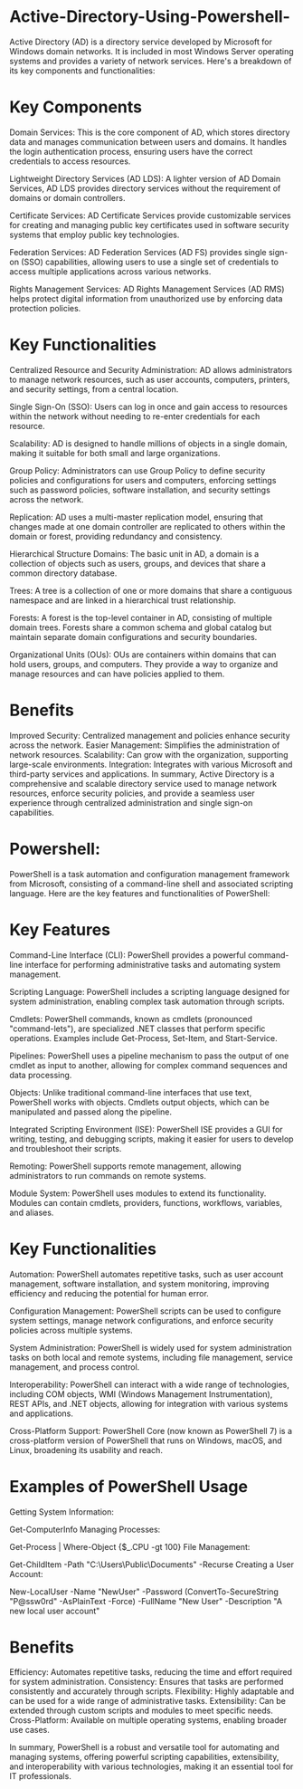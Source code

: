 # Active-Directory-Using-Powershell-

Active Directory (AD) is a directory service developed by Microsoft for Windows domain networks. It is included in most Windows Server operating systems and provides a variety of network services. Here's a breakdown of its key components and functionalities:

# Key Components
Domain Services: This is the core component of AD, which stores directory data and manages communication between users and domains. It handles the login authentication process, ensuring users have the correct credentials to access resources.

Lightweight Directory Services (AD LDS): A lighter version of AD Domain Services, AD LDS provides directory services without the requirement of domains or domain controllers.

Certificate Services: AD Certificate Services provide customizable services for creating and managing public key certificates used in software security systems that employ public key technologies.

Federation Services: AD Federation Services (AD FS) provides single sign-on (SSO) capabilities, allowing users to use a single set of credentials to access multiple applications across various networks.

Rights Management Services: AD Rights Management Services (AD RMS) helps protect digital information from unauthorized use by enforcing data protection policies.

# Key Functionalities
Centralized Resource and Security Administration: AD allows administrators to manage network resources, such as user accounts, computers, printers, and security settings, from a central location.

Single Sign-On (SSO): Users can log in once and gain access to resources within the network without needing to re-enter credentials for each resource.

Scalability: AD is designed to handle millions of objects in a single domain, making it suitable for both small and large organizations.

Group Policy: Administrators can use Group Policy to define security policies and configurations for users and computers, enforcing settings such as password policies, software installation, and security settings across the network.

Replication: AD uses a multi-master replication model, ensuring that changes made at one domain controller are replicated to others within the domain or forest, providing redundancy and consistency.

Hierarchical Structure
Domains: The basic unit in AD, a domain is a collection of objects such as users, groups, and devices that share a common directory database.

Trees: A tree is a collection of one or more domains that share a contiguous namespace and are linked in a hierarchical trust relationship.

Forests: A forest is the top-level container in AD, consisting of multiple domain trees. Forests share a common schema and global catalog but maintain separate domain configurations and security boundaries.

Organizational Units (OUs): OUs are containers within domains that can hold users, groups, and computers. They provide a way to organize and manage resources and can have policies applied to them.

# Benefits
Improved Security: Centralized management and policies enhance security across the network.
Easier Management: Simplifies the administration of network resources.
Scalability: Can grow with the organization, supporting large-scale environments.
Integration: Integrates with various Microsoft and third-party services and applications.
In summary, Active Directory is a comprehensive and scalable directory service used to manage network resources, enforce security policies, and provide a seamless user experience through centralized administration and single sign-on capabilities.

# Powershell:
PowerShell is a task automation and configuration management framework from Microsoft, consisting of a command-line shell and associated scripting language. Here are the key features and functionalities of PowerShell:

# Key Features
Command-Line Interface (CLI): PowerShell provides a powerful command-line interface for performing administrative tasks and automating system management.

Scripting Language: PowerShell includes a scripting language designed for system administration, enabling complex task automation through scripts.

Cmdlets: PowerShell commands, known as cmdlets (pronounced "command-lets"), are specialized .NET classes that perform specific operations. Examples include Get-Process, Set-Item, and Start-Service.

Pipelines: PowerShell uses a pipeline mechanism to pass the output of one cmdlet as input to another, allowing for complex command sequences and data processing.

Objects: Unlike traditional command-line interfaces that use text, PowerShell works with objects. Cmdlets output objects, which can be manipulated and passed along the pipeline.

Integrated Scripting Environment (ISE): PowerShell ISE provides a GUI for writing, testing, and debugging scripts, making it easier for users to develop and troubleshoot their scripts.

Remoting: PowerShell supports remote management, allowing administrators to run commands on remote systems.

Module System: PowerShell uses modules to extend its functionality. Modules can contain cmdlets, providers, functions, workflows, variables, and aliases.

# Key Functionalities
Automation: PowerShell automates repetitive tasks, such as user account management, software installation, and system monitoring, improving efficiency and reducing the potential for human error.

Configuration Management: PowerShell scripts can be used to configure system settings, manage network configurations, and enforce security policies across multiple systems.

System Administration: PowerShell is widely used for system administration tasks on both local and remote systems, including file management, service management, and process control.

Interoperability: PowerShell can interact with a wide range of technologies, including COM objects, WMI (Windows Management Instrumentation), REST APIs, and .NET objects, allowing for integration with various systems and applications.

Cross-Platform Support: PowerShell Core (now known as PowerShell 7) is a cross-platform version of PowerShell that runs on Windows, macOS, and Linux, broadening its usability and reach.

# Examples of PowerShell Usage
Getting System Information:

Get-ComputerInfo
Managing Processes:

Get-Process | Where-Object {$_.CPU -gt 100}
File Management:

Get-ChildItem -Path "C:\Users\Public\Documents" -Recurse
Creating a User Account:

New-LocalUser -Name "NewUser" -Password (ConvertTo-SecureString "P@ssw0rd" -AsPlainText -Force) -FullName "New User" -Description "A new local user account"

# Benefits
Efficiency: Automates repetitive tasks, reducing the time and effort required for system administration.
Consistency: Ensures that tasks are performed consistently and accurately through scripts.
Flexibility: Highly adaptable and can be used for a wide range of administrative tasks.
Extensibility: Can be extended through custom scripts and modules to meet specific needs.
Cross-Platform: Available on multiple operating systems, enabling broader use cases.

In summary, PowerShell is a robust and versatile tool for automating and managing systems, offering powerful scripting capabilities, extensibility, and interoperability with various technologies, making it an essential tool for IT professionals.





